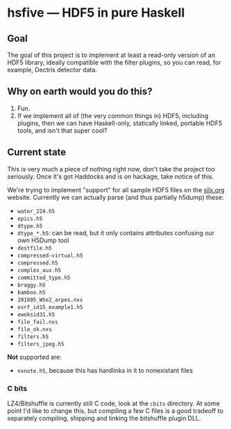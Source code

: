 # hsfive — HDF5 in pure Haskell

## Goal

The goal of this project is to implement at least a read-only version of an HDF5 library, ideally compatible with the filter plugins, so you can read, for example, Dectris detector data.

## Why on earth would you do this?

1. Fun.
2. If we implement all of (the very common things in) HDF5, including plugins, then we can have Haskell-only, statically linked, portable HDF5 tools, and isn't that super cool?

## Current state

This is very much a piece of nothing right now, don't take the project too seriously. Once it's got Haddocks and is on hackage, take notice of this.

We're trying to implement "support" for all sample HDF5 files on the [silx.org](http://www.silx.org/pub/h5web/) website. Currently we can actually parse (and thus partially h5dump) these:

- `water_224.h5`
- `epics.h5`
- `dtype.h5`
- `dtype_*.h5`: can be read, but it only contains attributes confusing our own H5Dump tool
- `destfile.h5`
- `compressed-virtual.h5`
- `compressed.h5`
- `complex_aux.h5`
- `committed_type.h5`
- `braggy.h5`
- `bamboo.h5`
- `201805_WSe2_arpes.nxs`
- `esrf_id15_example1.h5`
- `ewoksid31.h5`
- `file_fail.nxs`
- `file_ok.nxs`
- `filters.h5`
- `filters_jpeg.h5`

**Not** supported are:

- `nxnote.h5`, because this has hardlinks in it to nonexistant files

### C bits

LZ4/Bitshuffle is currently still C code, look at the `cbits` directory. At some point I'd like to change this, but compiling a few C files is a good tradeoff to separately compiling, shipping and linking the bitshuffle plugin DLL.
